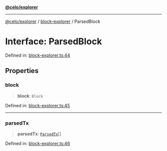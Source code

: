 [**@celo/explorer**](../../README.md)

***

[@celo/explorer](../../README.md) / [block-explorer](../README.md) / ParsedBlock

# Interface: ParsedBlock

Defined in: [block-explorer.ts:44](https://github.com/celo-org/developer-tooling/blob/master/packages/sdk/explorer/src/block-explorer.ts#L44)

## Properties

### block

> **block**: `Block`

Defined in: [block-explorer.ts:45](https://github.com/celo-org/developer-tooling/blob/master/packages/sdk/explorer/src/block-explorer.ts#L45)

***

### parsedTx

> **parsedTx**: [`ParsedTx`](ParsedTx.md)[]

Defined in: [block-explorer.ts:46](https://github.com/celo-org/developer-tooling/blob/master/packages/sdk/explorer/src/block-explorer.ts#L46)
